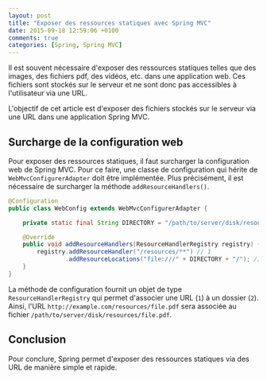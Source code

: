 ```yaml
---
layout: post
title: "Exposer des ressources statiques avec Spring MVC"
date: 2015-09-18 12:59:06 +0100
comments: true
categories: [Spring, Spring MVC]
---
```


Il est souvent nécessaire d'exposer des ressources statiques telles que des images, des fichiers pdf, des vidéos, etc. dans une application web.
Ces fichiers sont stockés sur le serveur et ne sont donc pas accessibles à l'utilisateur via une URL.


L'objectif de cet article est d'exposer des fichiers stockés sur le serveur via une URL dans une application Spring MVC.

<!-- more -->

## Surcharge de la configuration web

Pour exposer des ressources statiques, il faut surcharger la configuration web de Spring MVC.
Pour ce faire, une classe de configuration qui hérite de `WebMvcConfigurerAdapter` doit être implémentée.
Plus précisément, il est nécessaire de surcharger la méthode `addResourceHandlers()`.

```java
@Configuration
public class WebConfig extends WebMvcConfigurerAdapter {

    private static final String DIRECTORY = "/path/to/server/disk/resources";

    @Override
    public void addResourceHandlers(ResourceHandlerRegistry registry) {
        registry.addResourceHandler("/resources/**") // 1
                .addResourceLocations("file:///" + DIRECTORY + "/"); // 2
    }
}
```


La méthode de configuration fournit un objet de type `ResourceHandlerRegistry` qui permet d'associer une URL (`1`) à un dossier (`2`). Ainsi, l'URL `http://example.com/resources/file.pdf` sera associée au fichier `/path/to/server/disk/resources/file.pdf`.

## Conclusion

Pour conclure, Spring permet d'exposer des ressources statiques via des URL de manière simple et rapide.